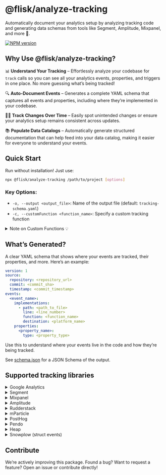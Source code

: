 # @flisk/analyze-tracking

Automatically document your analytics setup by analyzing tracking code and generating data schemas from tools like Segment, Amplitude, Mixpanel, and more 🚀.

[![NPM version](https://img.shields.io/npm/v/@flisk/analyze-tracking.svg)](https://www.npmjs.com/package/@flisk/analyze-tracking)


## Why Use @flisk/analyze-tracking?
📊 **Understand Your Tracking** – Effortlessly analyze your codebase for `track` calls so you can see all your analytics events, properties, and triggers in one place. No more guessing what’s being tracked!

🔍 **Auto-Document Events** – Generates a complete YAML schema that captures all events and properties, including where they’re implemented in your codebase.

🕵️‍♂️ **Track Changes Over Time** – Easily spot unintended changes or ensure your analytics setup remains consistent across updates.

📚 **Populate Data Catalogs** – Automatically generate structured documentation that can help feed into your data catalog, making it easier for everyone to understand your events.


## Quick Start

Run without installation! Just use:

```sh
npx @flisk/analyze-tracking /path/to/project [options]
```

### Key Options:
- `-o, --output <output_file>`: Name of the output file (default: `tracking-schema.yaml`)
- `-c, --customFunction <function_name>`: Specify a custom tracking function

<details>
  <summary>Note on Custom Functions 💡</summary>

  Use this if you have your own in-house tracker or a wrapper function that calls other tracking libraries.

  We currently only support functions that follow the following format:
  ```js
  yourCustomTrackFunctionName('<event_name>', {
    <event_parameters>
  });
  ```
</details>


## What’s Generated?
A clear YAML schema that shows where your events are tracked, their properties, and more.
Here’s an example:

```yaml
version: 1
source:
  repository: <repository_url>
  commit: <commit_sha>
  timestamp: <commit_timestamp>
events:
  <event_name>:
    implementations:
      - path: <path_to_file>
        line: <line_number>
        function: <function_name>
        destination: <platform_name>
    properties:
      <property_name>:
        type: <property_type>
```

Use this to understand where your events live in the code and how they’re being tracked.

See [schema.json](schema.json) for a JSON Schema of the output.


## Supported tracking libraries

<details>
  <summary>Google Analytics</summary>

  ```js
  gtag('event', '<event_name>', {
    <event_parameters>
  });
  ```
</details>

<details>
  <summary>Segment</summary>

  ```js
  analytics.track('<event_name>', {
    <event_parameters>
  });
  ```
</details>

<details>
  <summary>Mixpanel</summary>

  ```js
  mixpanel.track('<event_name>', {
    <event_parameters>
  });
  ```
</details>

<details>
  <summary>Amplitude</summary>

  ```js
  amplitude.logEvent('<event_name>', {
    <event_parameters>
  });
  ```
</details>

<details>
  <summary>Rudderstack</summary>

  ```js
  rudderanalytics.track('<event_name>', {
    <event_parameters>
  });
  ```
</details>

<details>
  <summary>mParticle</summary>

  ```js
  mParticle.logEvent('<event_name>', {
    <event_parameters>
  });
  ```
</details>

<details>
  <summary>PostHog</summary>

  ```js
  posthog.capture('<event_name>', {
    <event_parameters>
  });
  ```
</details>

<details>
  <summary>Pendo</summary>

  ```js
  pendo.track('<event_name>', {
    <event_parameters>
  });
  ```
</details>

<details>
  <summary>Heap</summary>

  ```js
  heap.track('<event_name>', {
    <event_parameters>
  });
  ```
</details>

<details>
  <summary>Snowplow (struct events)</summary>

  ```js
  snowplow('trackStructEvent', {
    category: '<category>',
    action: '<action>',
    label: '<label>',
    property: '<property>',
    value: '<value> '
  });
  ```

  ```js
  trackStructEvent({
    category: '<category>',
    action: '<action>',
    label: '<label>',
    property: '<property>',
    value: '<value>'
  });
  ```

  ```js
  buildStructEvent({
    category: '<category>',
    action: '<action>',
    label: '<label>',
    property: '<property>',
    value: '<value>'
  });
  ```

  _Note: Snowplow Self Describing Events are coming soon!_
</details>


## Contribute
We’re actively improving this package. Found a bug? Want to request a feature? Open an issue or contribute directly!
